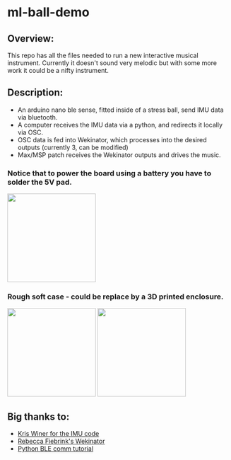 # ml-ball-demo

## Overview:
This repo has all the files needed to run a new interactive musical instrument.
Currently it doesn't sound very melodic but with some more work it could be a nifty instrument.

## Description:
- An arduino nano ble sense, fitted inside of a stress ball, send IMU data via bluetooth.
- A computer receives the IMU data via a python, and redirects it locally via OSC.
- OSC data is fed into Wekinator, which processes into the desired outputs (currently 3, can be modified)
- Max/MSP patch receives the Wekinator outputs and drives the music.

### Notice that to power the board using a battery you have to solder the 5V pad.
<img src="https://user-images.githubusercontent.com/32803636/147714506-2f3845c6-6b26-403c-84f5-d962fd3147a9.jpg" width="200">

### Rough soft case - could be replace by a 3D printed enclosure. 
<img src="https://user-images.githubusercontent.com/32803636/147714508-1c62f53d-811e-4da6-9d55-e3a701fb1880.jpg" width="200">
<img src="https://user-images.githubusercontent.com/32803636/147714510-702e52e9-a368-4b3c-bd77-e173e8e5a786.jpg" width="200">


## Big thanks to:
- [Kris Winer for the IMU code](https://github.com/kriswiner/LSM9DS1)
- [Rebecca Fiebrink's Wekinator](http://www.wekinator.org/)
- [Python BLE comm tutorial](https://ladvien.com/python-serial-terminal-with-arduino-and-bleak/)




